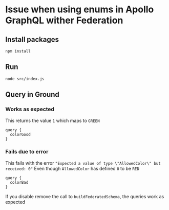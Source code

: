 # Issue when using enums in Apollo GraphQL wither Federation

## Install packages
`npm install`

## Run
`node src/index.js`

## Query in Ground
### Works as expected
This returns the value `1` which maps to `GREEN`
```
query {
  colorGood
}
```

### Fails due to error
This fails with the error `"Expected a value of type \"AllowedColor\" but received: 0"` Even though `AllowedColor` has defined `0` to be `RED`
```
query {
  colorBad
}
```


If you disable remove the call to `buildFederatedSchema`, the queries work as expected

